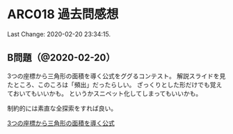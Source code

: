 # ARC018 過去問感想

Last Change: 2020-02-20 23:34:15.

## B問題（@2020-02-20）

3つの座標から三角形の面積を導く公式をググるコンテスト。
解説スライドを見たところ、このころは「頻出」だったらしい。
ざっくりとした形だけでも覚えておいてもいいかも。
というかスニペット化してしまってもいいかも。

制約的には素直な全探索をすれば良い。

[3つの座標から三角形の面積を導く公式](https://mathwords.net/x1y2hikux2y1)
